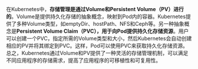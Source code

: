 在Kubernetes中，**存储管理是通过Volume和Persistent Volume（PV）进行的**。Volume是提供持久化存储的抽象概念，映射到Pod内的容器。Kubernetes提供了多种Volume类型，如emptyDir、hostPath、NFS和Ceph等。另一种抽象概念是**Persistent Volume Claim（PVC），用于向Pod提供持久化存储资源**。用户可以创建一个PVC，指定所需的Volume类型和大小，然后Kubernetes会自动创建相应的PV并将其绑定到PVC。这样，Pod可以使用PVC来获取持久化存储资源。总之，Kubernetes通过Volume和PV提供了一种灵活的存储管理机制，可以满足不同应用程序的存储需求，提高了应用程序的可移植性和可复用性。



